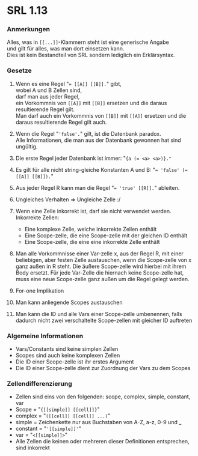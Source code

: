 # SRL 1.13

### Anmerkungen
Alles, was in `[[...]]`-Klammern steht ist eine generische Angabe<br />
und gilt f&uuml;r alles, was man dort einsetzen kann.<br />
Dies ist kein Bestandteil von SRL sondern lediglich ein Erkl&auml;rsyntax.

### Gesetze
1. Wenn es eine Regel "`= [[A]] [[B]].`" gibt,<br />
   wobei A und B Zellen sind,<br />
   darf man aus jeder Regel,<br />
   ein Vorkommnis von `[[A]]` mit `[[B]]` ersetzen und die daraus resultierende Regel gilt.<br />
   Man darf auch ein Vorkommnis von `[[B]]` mit `[[A]]` ersetzen und die daraus resultierende Regel gilt auch.

2. Wenn die Regel "`'false'.`" gilt, ist die Datenbank paradox.<br />
   Alle Informationen, die man aus der Datenbank gewonnen hat sind ung&uuml;ltig.

3. Die erste Regel jeder Datenbank ist immer: "`{a (= <a> <a>)}."`

4. Es gilt f&uuml;r alle nicht string-gleiche Konstanten A und B: "`= 'false' (= [[A]] [[B]]).`"

5. Aus jeder Regel R kann man die Regel "`= 'true' [[R]].`" ableiten.

6. Ungleiches Verhalten => Ungleiche Zelle :/

7. Wenn eine Zelle inkorrekt ist, darf sie nicht verwendet werden.<br />
   Inkorrekte Zellen:
   - Eine komplexe Zelle, welche inkorrekte Zellen enth&auml;lt
   - Eine Scope-zelle, die eine Scope-zelle mit der gleichen ID enth&auml;lt
   - Eine Scope-zelle, die eine eine inkorrekte Zelle enth&auml;lt

8. Man alle Vorkommnisse einer Var-zelle x,
   aus der Regel R, mit einer beliebigen,
   aber festen Zelle austauschen,
   wenn die Scope-zelle von x ganz au&szlig;en in R steht.
   Die &auml;u&szlig;ere Scope-zelle wird hierbei mit ihrem Body ersetzt.
   F&uuml;r jede Var-Zelle die hiernach keine Scope-zelle hat,
   muss eine neue Scope-zelle ganz au&szlig;en um die Regel gelegt werden.

9. For-one Implikation
10. Man kann anliegende Scopes austauschen
11. Man kann die ID und alle Vars einer Scope-zelle umbenennen,
    falls dadurch nicht zwei verschaltelte Scope-zellen mit gleicher ID auftreten

### Algemeine Informationen
- Vars/Constants sind keine simplen Zellen<br />
- Scopes sind auch keine komplexen Zellen<br />
- Die ID einer Scope-zelle ist ihr erstes Argument<br />
- Die ID einer Scope-zelle dient zur Zuordnung der Vars zu dem Scopes<br />

### Zellendifferenzierung
- Zellen sind eins von den folgenden: scope, complex, simple, constant, var<br />
- Scope = "`{[[simple]] [[cell]]}`"<br />
- complex = "`([[cell]] [[cell]] ...)`"<br />
- simple = Zeichenkette nur aus Buchstaben von A-Z, a-z, 0-9 und _
- constant = "`'[[simple]]'`"<br />
- var = "`<[[simple]]>`"<br />
- Alle Zellen die keinen oder mehreren dieser Definitionen entsprechen, sind inkorrekt
